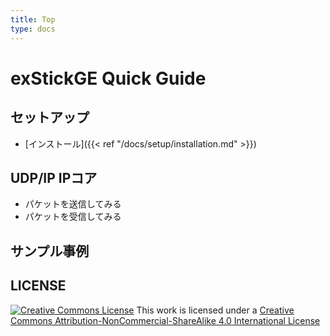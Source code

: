 ```yaml
---
title: Top
type: docs
---
```


# exStickGE Quick Guide

## セットアップ

- [インストール]({{< ref "/docs/setup/installation.md" >}})

## UDP/IP IPコア

- パケットを送信してみる
- パケットを受信してみる

## サンプル事例

## LICENSE

[![Creative Commons License](https://i.creativecommons.org/l/by-nc-sa/4.0/88x31.png)](http://creativecommons.org/licenses/by-nc-sa/4.0/)
This work is licensed under a [Creative Commons Attribution-NonCommercial-ShareAlike 4.0 International License](http://creativecommons.org/licenses/by-nc-sa/4.0/)
